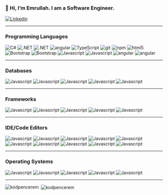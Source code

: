<h3>👋 Hi, I’m Emrullah. I am a Software Engineer. </h3>
<p>
    <a href="https://www.linkedin.com/in/kodpencerem/" target="_blank">
        <img alt="Linkedin" src="https://img.shields.io/badge/Linkedin-%230077B5.svg?logo=linkedin&logoColor=white" />
    </a>
</p>
<hr>
<h3>Programming Languages</h3>
<p>
    <img alt="C#" src="https://img.shields.io/badge/C%23-239120?style=flat-square&logo=c-sharp&logoColor=white" />
    <img alt=".NET" src="https://img.shields.io/badge/.NET-5C2D91?style=flat-square&logo=.net&logoColor=white" />
    <img alt=".NET" src="https://img.shields.io/badge/WebAssembly-654FF0?logo=webassembly&logoColor=fff" />
    <img alt="angular"
        src="https://img.shields.io/badge/-Angular-DD0031?style=flat-square&logo=angular&logoColor=white" />
    <img alt="TypeScript"
        src="https://img.shields.io/badge/-TypeScript-007ACC?style=flat-square&logo=typescript&logoColor=white" />
    <img alt="git" src="https://img.shields.io/badge/-Git-F05032?style=flat-square&logo=git&logoColor=white" />
    <img alt="npm" src="https://img.shields.io/badge/-NPM-CB3837?style=flat-square&logo=npm&logoColor=white" />
    <img alt="html5" src="https://img.shields.io/badge/-HTML5-E34F26?style=flat-square&logo=html5&logoColor=white" />
    <img alt="Bootstrap"
        src="https://img.shields.io/badge/Bootstrap-563D7C?style=flat-square&logo=bootstrap&logoColor=white" />
    <img alt="Bootstrap"
        src="https://img.shields.io/badge/jQuery-0769AD?style=flat-square&logo=jquery&logoColor=white" />
    <img alt="Javascript"
        src="https://img.shields.io/badge/JavaScript-F7DF1E?style=flat-square&logo=javascript&logoColor=black" />
    <img alt="Javascript"
        src="https://img.shields.io/badge/react-%2320232a.svg?style=flat-square&logo=react&logoColor=%2361DAFB" />
    <img alt="angular" src="https://img.shields.io/badge/Go-%2300ADD8.svg?&logo=go&logoColor=white" />
    <img alt="angular" src="https://img.shields.io/badge/Python-3776AB?logo=python&logoColor=fff" />
</p>
<hr>
<h3>Databases</h3>
<p>
    <img alt="Javascript"
        src="https://img.shields.io/badge/Microsoft_SQL_Server-CC2927?style=flat-square&logo=microsoft-sql-server&logoColor=white" />
    <img alt="Javascript"
        src="https://img.shields.io/badge/PostgreSQL-316192?style=flat-square&logo=postgresql&logoColor=white" />
    <img alt="Javascript"
        src="https://img.shields.io/badge/MongoDB-%234ea94b.svg?style=flat-square&logo=mongodb&logoColor=white" />
    <img alt="Javascript" src="https://img.shields.io/badge/Oracle-F80000?logo=oracle&logoColor=fff" />
    <img alt="Javascript" src="https://img.shields.io/badge/SQLite-%2307405e.svg?logo=sqlite&logoColor=white" />
</p>
<hr>
<h3>Frameworks</h3>
<p>
    <img alt="Javascript" src="https://img.shields.io/badge/.NET-512BD4?logo=dotnet&logoColor=fff" />
    <img alt="Javascript" src="https://img.shields.io/badge/Angular-%23DD0031.svg?logo=angular&logoColor=white" />
    <img alt="Javascript"
        src="https://img.shields.io/badge/Tailwind%20CSS-%2338B2AC.svg?logo=tailwind-css&logoColor=white" />
    <img alt="Javascript" src="https://img.shields.io/badge/Vue.js-4FC08D?logo=vuedotjs&logoColor=fff" />
    <img alt="Javascript" src="https://img.shields.io/badge/Yarn-2C8EBB?logo=yarn&logoColor=fff" />
</p>
<hr>
<h3>IDE/Code Editors</h3>
<p>
    <img alt="Javascript"
        src="https://img.shields.io/badge/Visual%20Studio-5C2D91.svg?&logo=visual-studio&logoColor=white" />
    <img alt="Javascript"
        src="https://img.shields.io/badge/Visual%20Studio%20Code-0078d7.svg?logo=visual-studio-code&logoColor=white" />
    <img alt="Javascript" src="https://img.shields.io/badge/CodePen-white?&logo=codepen&logoColor=black" />
    <img alt="Javascript" src="https://img.shields.io/badge/Eclipse-FE7A16.svg?logo=Eclipse&logoColor=white" />
    <img alt="Javascript"
        src="https://img.shields.io/badge/IntelliJIDEA-000000.svg?logo=intellij-idea&logoColor=white" />
    <img alt="Javascript"
        src="https://img.shields.io/badge/NetBeans%20IDE-1B6AC6.svg?logo=apache-netbeans-ide&logoColor=white" />
    <img alt="Javascript" src="https://img.shields.io/badge/Notepad++-90E59A.svg?&logo=notepad%2b%2b&logoColor=black" />
    <img alt="Javascript"
        src="https://img.shields.io/badge/PyCharm-143?logo=pycharm&logoColor=black&color=black&labelColor=green" />
    <img alt="Javascript" src="https://img.shields.io/badge/Python%20IDLE-3776AB?logo=python&logoColor=fff" />
    <img alt="Javascript"
        src="https://img.shields.io/badge/Sublime%20Text-%23575757.svg?logo=sublime-text&logoColor=important" />
</p>
<hr>
<h3>Operating Systems</h3>
<p>
    <img alt="Javascript" src="https://img.shields.io/badge/Kali%20Linux-557C94?logo=kalilinux&logoColor=fff" />
    <img alt="Javascript" src="https://img.shields.io/badge/Linux-FCC624?logo=linux&logoColor=black" />
    <img alt="Javascript" src="https://img.shields.io/badge/Ubuntu-E95420?logo=ubuntu&logoColor=white" />
    <img alt="Javascript" src="https://img.shields.io/badge/Windows-0078D6?logo=windows&logoColor=white" />
    <img alt="Javascript" src="https://img.shields.io/badge/Windows_Server-0078D6?logo=windows" />
</p>
<hr>

<p><img align="left"
        src="https://github-readme-stats.vercel.app/api/top-langs?username=kodpencerem&show_icons=true&locale=en&layout=compact"
        alt="kodpencerem" /></p>

<p>&nbsp;<img align="center"
        src="https://github-readme-stats.vercel.app/api?username=kodpencerem&show_icons=true&locale=en"
        alt="kodpencerem" /></p>
<br />

